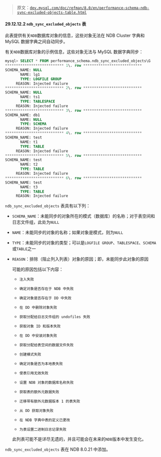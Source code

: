 > 原文：[`dev.mysql.com/doc/refman/8.0/en/performance-schema-ndb-sync-excluded-objects-table.html`](https://dev.mysql.com/doc/refman/8.0/en/performance-schema-ndb-sync-excluded-objects-table.html)

#### 29.12.12.2 `ndb_sync_excluded_objects` 表

此表提供有关`NDB`数据库对象的信息，这些对象无法在 NDB Cluster 字典和 MySQL 数据字典之间自动同步。

有关`NDB`数据库对象的示例信息，这些对象无法与 MySQL 数据字典同步：

```sql
mysql> SELECT * FROM performance_schema.ndb_sync_excluded_objects\G
*************************** 1\. row ***************************
SCHEMA_NAME: NULL
       NAME: lg1
       TYPE: LOGFILE GROUP
     REASON: Injected failure
*************************** 2\. row ***************************
SCHEMA_NAME: NULL
       NAME: ts1
       TYPE: TABLESPACE
     REASON: Injected failure
*************************** 3\. row ***************************
SCHEMA_NAME: db1
       NAME: NULL
       TYPE: SCHEMA
     REASON: Injected failure
*************************** 4\. row ***************************
SCHEMA_NAME: test
       NAME: t1
       TYPE: TABLE
     REASON: Injected failure
*************************** 5\. row ***************************
SCHEMA_NAME: test
       NAME: t2
       TYPE: TABLE
     REASON: Injected failure
*************************** 6\. row ***************************
SCHEMA_NAME: test
       NAME: t3
       TYPE: TABLE
     REASON: Injected failure
```

`ndb_sync_excluded_objects` 表具有以下列：

+   `SCHEMA_NAME`：未能同步的对象所在的模式（数据库）的名称；对于表空间和日志文件组，此处为`NULL`

+   `NAME`：未能同步的对象的名称；如果对象是模式，则为`NULL`

+   `TYPE`：未能同步的对象的类型；可以是`LOGFILE GROUP`、`TABLESPACE`、`SCHEMA`或`TABLE`之一

+   `REASON`：排除（阻止列入列表）对象的原因；即，未能同步此对象的原因

    可能的原因包括以下内容：

    +   `注入失败`

    +   `确定对象是否存在于 NDB 中失败`

    +   `确定对象是否存在于 DD 中失败`

    +   `在 DD 中删除对象失败`

    +   `获取分配给日志文件组的 undofiles 失败`

    +   `获取对象 ID 和版本失败`

    +   `在 DD 中安装对象失败`

    +   `获取分配给表空间的数据文件失败`

    +   `创建模式失败`

    +   `确定对象是否为本地表失败`

    +   `使表引用无效失败`

    +   `设置 NDB 对象的数据库名称失败`

    +   `获取表的额外元数据失败`

    +   `迁移带有额外元数据版本 1 的表失败`

    +   `从 DD 获取对象失败`

    +   `在 NDB 字典中表的定义已更改`

    +   `为表设置二进制日志记录失败`

    此列表可能不是详尽无遗的，并且可能会在未来的`NDB`版本中发生变化。

`ndb_sync_excluded_objects` 表在 NDB 8.0.21 中添加。
